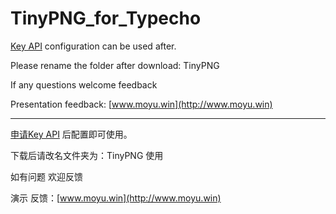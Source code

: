 # TinyPNG_for_Typecho
[Key API](https://tinypng.com/developers) configuration can be used after.

Please rename the folder after download: TinyPNG

If any questions welcome feedback

Presentation feedback: [www.moyu.win](http://www.moyu.win)


----------


[申请Key API](https://tinypng.com/developers) 后配置即可使用。

下载后请改名文件夹为：TinyPNG 使用

如有问题 欢迎反馈

演示 反馈：[www.moyu.win](http://www.moyu.win)